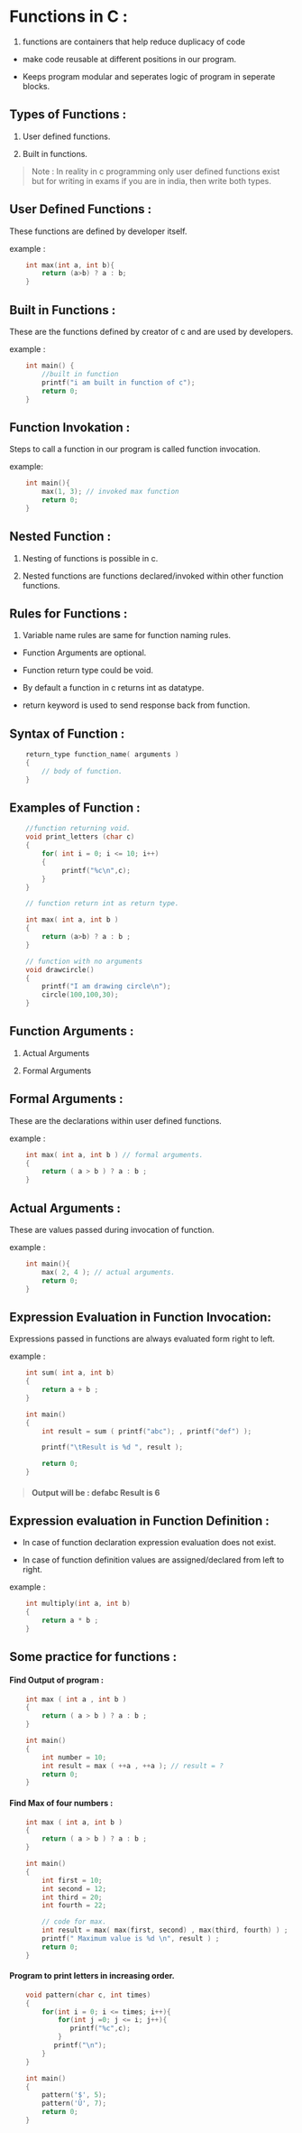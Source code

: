 # Functions in C :
1. functions are containers that help reduce duplicacy of code

- make code reusable at different positions in our program.

- Keeps program modular and seperates logic of program in seperate blocks.

## Types of Functions :
1. User defined functions.

2. Built in functions.

> Note : In reality in c programming only user defined functions exist but for writing in exams if you are in india, then write both types.

## User Defined Functions :
These functions are defined by developer itself.

example :
```c
	int max(int a, int b){
		return (a>b) ? a : b;
	}
```

## Built in Functions :
These are the functions defined by creator of c and are used by developers.

example :

```c
	int main() {
		//built in function
		printf("i am built in function of c");
		return 0;
	}
```

## Function Invokation :
Steps to call a function in our program is called function invocation.

example:

```c
	int main(){
		max(1, 3); // invoked max function
		return 0;
	}
```

## Nested Function :
1. Nesting of functions is possible in c.

2. Nested functions are functions declared/invoked within other function functions.

## Rules for Functions :
1. Variable name rules are same for function naming rules.

- Function Arguments are optional.

- Function return type could be void.

- By default a function in c returns int as datatype.

- return keyword is used to send response back from function.

## Syntax of Function :
```c
	return_type function_name( arguments )
	{
		// body of function.
	}
```

## Examples of Function :

```c
	//function returning void.
	void print_letters (char c)
	{
		for( int i = 0; i <= 10; i++)
		{
		     printf("%c\n",c);
		}
	}
```
```c
	// function return int as return type.

	int max( int a, int b )
	{
		return (a>b) ? a : b ;
	}
```
```c
	// function with no arguments
	void drawcircle()
	{
		printf("I am drawing circle\n");
		circle(100,100,30);
	}
```

## Function Arguments :
1. Actual Arguments

2. Formal Arguments

## Formal Arguments :
These are the declarations within user defined functions.

example :
```c
	int max( int a, int b ) // formal arguments.
	{
		return ( a > b ) ? a : b ;
	}
```

## Actual Arguments :
These are values passed during invocation of function.

example :
```c
	int main(){
		max( 2, 4 ); // actual arguments.
		return 0;
	}
```

## Expression Evaluation in Function Invocation:
Expressions passed in functions are always evaluated form right to left.

example :
```c
	int sum( int a, int b)
	{
		return a + b ;
	}

	int main()
	{
		int result = sum ( printf("abc"); , printf("def") );

		printf("\tResult is %d ", result );

		return 0;
	}
```
> #### Output will be  : defabc		 Result is 6

## Expression evaluation in Function Definition :
- In case of function declaration expression evaluation does not exist.

- In case of function definition values are assigned/declared from left to right.

example :
```c
	int multiply(int a, int b)
	{
		return a * b ;
	}
```

## Some practice for functions :
#### Find Output of program :
```c
	int max ( int a , int b )
	{
	    return ( a > b ) ? a : b ;
	}

	int main()
	{
		int number = 10;
		int result = max ( ++a , ++a ); // result = ?
		return 0;
	}
```

#### Find Max of four numbers :
```c
	int max ( int a, int b )
	{
		return ( a > b ) ? a : b ;
	}

	int main()
	{
		int first = 10;
		int second = 12;
		int third = 20;
		int fourth = 22;

		// code for max.
		int result = max( max(first, second) , max(third, fourth) ) ;
		printf(" Maximum value is %d \n", result ) ;
		return 0;
	}
```

#### Program to print letters in increasing order.
```c
	void pattern(char c, int times)
	{
		for(int i = 0; i <= times; i++){
			for(int j =0; j <= i; j++){
			   printf("%c",c);
			}
		   printf("\n");
		}
	}

	int main()
	{
		pattern('$', 5);
		pattern('Û', 7);
		return 0;
	}

```
